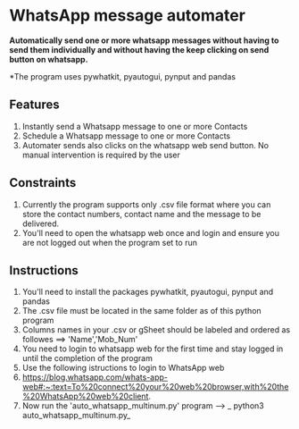 
# WhatsApp message automater

**Automatically send one or more whatsapp messages without having to send them individually and without having the keep clicking on send button on whatsapp.**

*The program uses pywhatkit, pyautogui, pynput and pandas

## Features

1. Instantly send a Whatsapp message to one or more Contacts
2. Schedule a Whatsapp message to one or more Contacts
3. Automater sends also clicks on the whatsapp web send button. No manual intervention is required by the user

## Constraints
1. Currently the program supports only .csv file format where you can store the contact numbers, contact name and the message to be delivered. 
2. You'll need to open the whatsapp web once and login and ensure you are not logged out when the program set to run


## Instructions
1. You'll need to install the packages pywhatkit, pyautogui, pynput and pandas
2. The .csv file must be located in the same folder as of this python program
3. Columns names in your .csv or gSheet should be labeled and ordered as followes ==>  'Name','Mob_Num'
4. You need to login to whatsapp web for the first time and stay logged in until the completion of the program
5. Use the following istructions to login to WhatsApp web
6. https://blog.whatsapp.com/whats-app-web#:~:text=To%20connect%20your%20web%20browser,with%20the%20WhatsApp%20web%20client.
7. Now run the 'auto_whatsapp_multinum.py' program
   --> _ python3 auto_whatsapp_multinum.py_
